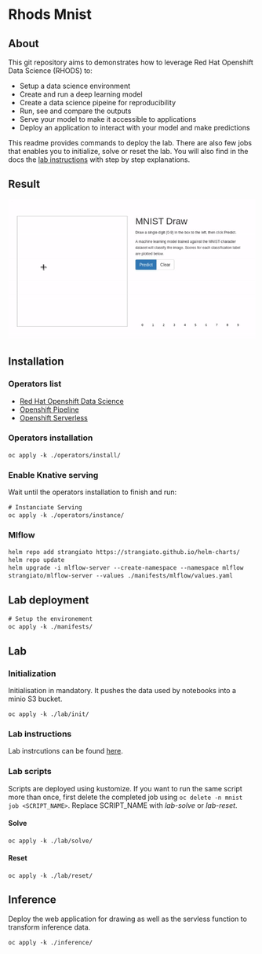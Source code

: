 # Rhods Mnist

## About

This git repository aims to demonstrates how to leverage Red Hat Openshift Data Science (RHODS) to:
- Setup a data science environment
- Create and run a deep learning model
- Create a data science pipeine for reproducibility
- Run, see and compare the outputs
- Serve your model to make it accessible to applications
- Deploy an application to interact with your model and make predictions

This readme provides commands to deploy the lab. There are also few jobs that enables you to initialize, solve or reset the lab. You will also find in the docs the [lab instructions](./docs/lab-instructions.md) with step by step explanations.

## Result

![final-result.gif](./docs/gif/final-result.gif)

## Installation

### Operators list

- [Red Hat Openshift Data Science](https://www.redhat.com/en/technologies/cloud-computing/openshift/openshift-data-science)
- [Openshift Pipeline](https://docs.openshift.com/container-platform/4.13/cicd/pipelines/op-release-notes.html)
- [Openshift Serverless](https://docs.openshift.com/serverless/1.28/about/about-serverless.html)

### Operators installation

```shell
oc apply -k ./operators/install/
```

### Enable Knative serving

Wait until the operators installation to finish and run:

```shell
# Instanciate Serving
oc apply -k ./operators/instance/
```

### Mlflow

```shell
helm repo add strangiato https://strangiato.github.io/helm-charts/
helm repo update
helm upgrade -i mlflow-server --create-namespace --namespace mlflow strangiato/mlflow-server --values ./manifests/mlflow/values.yaml
```

## Lab deployment

```shell
# Setup the environement
oc apply -k ./manifests/
```

## Lab

### Initialization

Initialisation in mandatory. It pushes the data used by notebooks into a minio S3 bucket.

```shell
oc apply -k ./lab/init/
```

### Lab instructions

Lab instrcutions can be found [here](./docs/lab-instructions.md).

### Lab scripts

Scripts are deployed using kustomize. If you want to run the same script more than once, first delete the completed job using `oc delete -n mnist job <SCRIPT_NAME>`. Replace SCRIPT_NAME with *lab-solve* or *lab-reset*.

#### Solve

```shell
oc apply -k ./lab/solve/
```

#### Reset

```shell
oc apply -k ./lab/reset/
```

## Inference

Deploy the web application for drawing as well as the servless function to transform inference data.

```shell
oc apply -k ./inference/
```